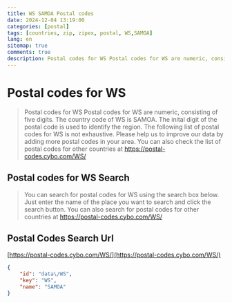 ```yaml
---
title: WS SAMOA Postal codes 
date: 2024-12-04 13:19:00
categories: [postal]
tags: [countries, zip, zipex, postal, WS,SAMOA]
lang: en
sitemap: true
comments: true
description: Postal codes for WS Postal codes for WS are numeric, consisting of five digits. The country code of WS is SAMOA. The inital digit of the postal code is used to identify the region. The following list of postal codes for WS is not exhaustive. Please help us to improve our data by adding more postal codes in your area. You can also check the list of postal codes for other countries at https://postal-codes.cybo.com/WS/
---
```


# Postal codes for WS
> Postal codes for WS Postal codes for WS are numeric, consisting of five digits. The country code of WS is SAMOA. The inital digit of the postal code is used to identify the region. The following list of postal codes for WS is not exhaustive. Please help us to improve our data by adding more postal codes in your area. You can also check the list of postal codes for other countries at https://postal-codes.cybo.com/WS/

## Postal codes for WS Search 
> You can search for postal codes for WS using the search box below. Just enter the name of the place you want to search and click the search button. You can also search for postal codes for other countries at https://postal-codes.cybo.com/WS/

## Postal Codes Search Url

[https://postal-codes.cybo.com/WS/](https://postal-codes.cybo.com/WS/)
```json
{
    "id": "data\/WS",
    "key": "WS",
    "name": "SAMOA"
}
```

